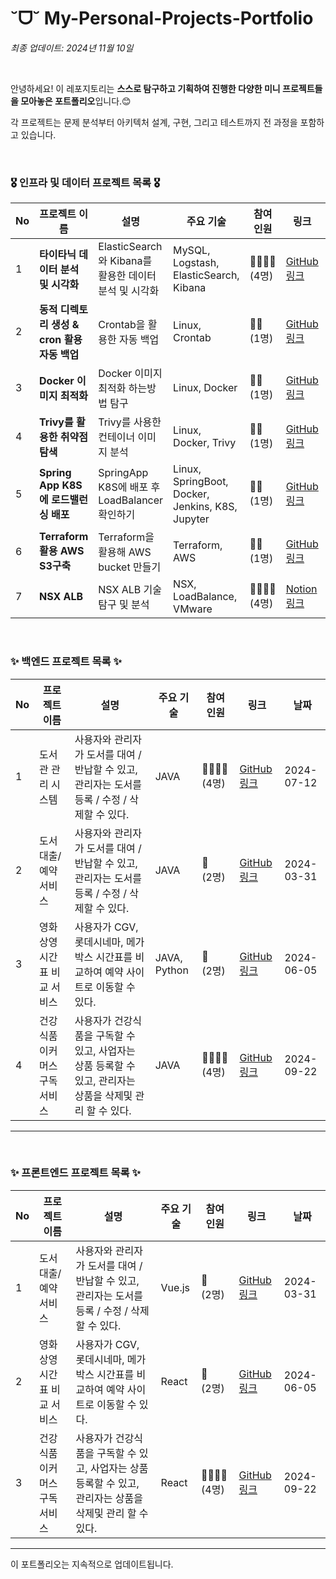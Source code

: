 # ˘ᗜ˘ My-Personal-Projects-Portfolio

*최종 업데이트: 2024년 11월 10일*

<br>

안녕하세요! 이 레포지토리는 **스스로 탐구하고 기획하여 진행한 다양한 미니 프로젝트들을 모아놓은 포트폴리오**입니다.😊 <br>

각 프로젝트는 문제 분석부터 아키텍처 설계, 구현, 그리고 테스트까지 전 과정을 포함하고 있습니다. 

<br>

### 🎖️ 인프라 및 데이터 프로젝트 목록 🎖️

| No | 프로젝트 이름                                      | 설명                                                        | 주요 기술                                                     | 참여<br> 인원    | 링크                                             | 날짜         |
|----|-------------------------------------------------|-----------------------------------------------------------|------------------------------------------------------------|-----------------|--------------------------------------------------|--------------|
| 1  | **타이타닉 데이터 분석 및 시각화** | ElasticSearch와 Kibana를 활용한 데이터 분석 및 시각화 | MySQL, Logstash, ElasticSearch, Kibana |  👩‍👩‍👧‍👦 <br> (4명)  | [GitHub 링크](https://github.com/Been980804/wooriFISA_study/tree/main/wooriFisa-miniProject-240726) | 2024-07-26 |
| 2  | **동적 디렉토리 생성 & cron 활용 자동 백업** | Crontab을 활용한 자동 백업 | Linux, Crontab | 🙋‍♂️ <br> (1명) | [GitHub 링크](https://github.com/Been980804/wooriFISA_study/tree/main/wooriFisa_mission_240923) | 2024-09-23 |
| 3  | **Docker 이미지 최적화** | Docker 이미지 최적화 하는방법 탐구 | Linux, Docker | 🙋‍♂️ <br> (1명) | [GitHub 링크](https://github.com/Been980804/wooriFISA_study/tree/main/wooriFisa_mission_240924) | 2024-09-24 |
| 4  | **Trivy를 활용한 취약점 탐색** | Trivy를 사용한 컨테이너 이미지 분석 | Linux, Docker, Trivy | 🙋‍♂️ <br> (1명) | [GitHub 링크](https://github.com/Been980804/wooriFISA_study/tree/main/wooriFisa_mission_240925) | 2024-09-25 |
| 5  | **Spring App K8S에 로드밸런싱 배포**| SpringApp K8S에 배포 후 LoadBalancer 확인하기 | Linux, SpringBoot, Docker, Jenkins, K8S, Jupyter | 🙋‍♂️ <br> (1명) | [GitHub 링크](https://github.com/Been980804/wooriFISA_study/tree/main/wooriFisa_mission_241002) | 2024-10-02|
| 6  | **Terraform 활용 AWS S3구축** | Terraform을 활용해 AWS bucket 만들기 | Terraform, AWS | 🙋‍♂️ <br> (1명) | [GitHub 링크](https://github.com/Been980804/wooriFISA_study/tree/main/wooriFisa_mission_241016)| 2024-10-16 |
| 7  | **NSX ALB** | NSX ALB 기술 탐구 및 분석 | NSX, LoadBalance, VMware | 👩‍👩‍👧‍👦 <br> (4명) | [Notion 링크](https://www.notion.so/1-f72ae8bff2cf4a19bbedf66008957275) | 2024-09-13 |


<br>

### ✨ 백엔드 프로젝트 목록 ✨

| No | 프로젝트 이름 | 설명 | 주요 기술 | 참여 인원 | 링크 | 날짜 |
|----|---------------|------|-----------|----------|------|------|
| 1  | 도서관 관리 시스템 | 사용자와 관리자가 도서를 대여 / 반납할 수 있고, 관리자는 도서를 등록 / 수정 / 삭제할 수 있다. | JAVA | 👩‍👩‍👧‍👦 <br> (4명) | [GitHub 링크](https://github.com/Been980804/wooriFISA_study/tree/main/wooriFisa-miniProject-240712) | 2024-07-12 |
| 2  | 도서 대출/예약 서비스 | 사용자와 관리자가 도서를 대여 / 반납할 수 있고, 관리자는 도서를 등록 / 수정 / 삭제할 수 있다. | JAVA | 👬 <br> (2명) | [GitHub 링크](https://github.com/Been980804/Gukbi-back-end) | 2024-03-31 |
| 3  | 영화 상영시간표 비교 서비스 | 사용자가 CGV, 롯데시네마, 메가박스 시간표를 비교하여 예약 사이트로 이동할 수 있다. | JAVA, Python | 👬 <br> (2명) | [GitHub 링크](https://github.com/Been980804/Graduate-back-end) | 2024-06-05 |
| 4  | 건강식품 이커머스 구독 서비스 | 사용자가 건강식품을 구독할 수 있고, 사업자는 상품 등록할 수 있고, 관리자는 상품을 삭제및 관리 할 수 있다. | JAVA | 👩‍👩‍👧‍👦 <br> (4명) | [GitHub 링크](https://github.com/FISub/backend) | 2024-09-22 |
--- 

<br>

### ✨ 프론트엔드 프로젝트 목록 ✨

| No | 프로젝트 이름 | 설명 | 주요 기술 | 참여 인원 | 링크 | 날짜 |
|----|---------------|------|-----------|----------|------|------|
| 1  | 도서 대출/예약 서비스 | 사용자와 관리자가 도서를 대여 / 반납할 수 있고, 관리자는 도서를 등록 / 수정 / 삭제할 수 있다. | Vue.js | 👬 <br> (2명) | [GitHub 링크](https://github.com/Been980804/Gukbi-front-end) | 2024-03-31 |
| 2  | 영화 상영시간표 비교 서비스 | 사용자가 CGV, 롯데시네마, 메가박스 시간표를 비교하여 예약 사이트로 이동할 수 있다. | React | 👬 <br> (2명) | [GitHub 링크](https://github.com/Been980804/Graduate-front-end) | 2024-06-05 |
| 3  | 건강식품 이커머스 구독 서비스 | 사용자가 건강식품을 구독할 수 있고, 사업자는 상품 등록할 수 있고, 관리자는 상품을 삭제및 관리 할 수 있다. | React | 👩‍👩‍👧‍👦 <br> (4명) | [GitHub 링크](https://github.com/FISub/frontend) | 2024-09-22 |
--- 
이 포트폴리오는 지속적으로 업데이트됩니다.
